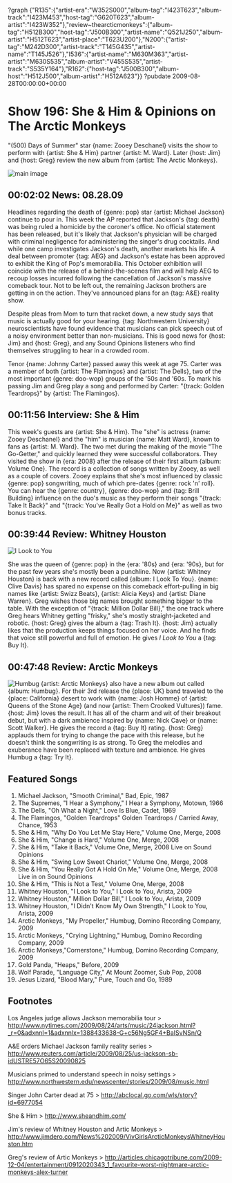 ?graph {"R135":{"artist-era":"W352S000","album-tag":"I423T623","album-track":"I423M453","host-tag":"G620T623","album-artist":"I423W352"},"review~thearcticmonkeys":{"album-tag":"H512B300","host-tag":"J500B300","artist-name":"Q521J250","album-artist":"H512T623","artist-place":"T623U200"},"N200":{"artist-tag":"M242D300","artist-track":"T145G435","artist-name":"T145J526"},"I536":{"artist-name":"M630M363","artist-artist":"M630S535","album-artist":"V455S535","artist-track":"S535Y164"},"R162":{"host-tag":"J500B300","album-host":"H512J500","album-artist":"H512A623"}}
?pubdate 2009-08-28T00:00:00+00:00

# Show 196: She & Him & Opinions on The Arctic Monkeys
"(500) Days of Summer" star {name: Zooey Deschanel} visits the show to perform with {artist: She & Him} partner {artist: M. Ward}. Later {host: Jim} and {host: Greg} review the new album from {artist: The Arctic Monkeys}.

![main image](http://static.soundopinions.org/images/sheandhim.jpg)

## 00:02:02 News: 08.28.09
Headlines regarding the death of {genre: pop} star {artist: Michael Jackson} continue to pour in. This week the AP reported that Jackson's {tag: death} was being ruled a homicide by the coroner's office. No official statement has been released, but it's likely that Jackson's physician will be charged with criminal negligence for administering the singer's drug cocktails. And while one camp investigates Jackson's death, another markets his life. A deal between promoter {tag: AEG} and Jackson's estate has been approved to exhibit the King of Pop's memorabilia. This October exhibition will coincide with the release of a behind-the-scenes film and will help AEG to recoup losses incurred following the cancellation of Jackson's massive comeback tour. Not to be left out, the remaining Jackson brothers are getting in on the action. They've announced plans for an {tag: A&E} reality show.

Despite pleas from Mom to turn that racket down, a new study says that music is actually good for your hearing. {tag: Northwestern University} neuroscientists have found evidence that musicians can pick speech out of a noisy environment better than non-musicians. This is good news for {host: Jim} and {host: Greg}, and any Sound Opinions listeners who find themselves struggling to hear in a crowded room.

Tenor {name: Johnny Carter} passed away this week at age 75. Carter was a member of both {artist: The Flamingos} and {artist: The Dells}, two of the most important {genre: doo-wop} groups of the '50s and '60s. To mark his passing Jim and Greg play a song and performed by Carter: "{track: Golden Teardrops}" by {artist: The Flamingos}.

## 00:11:56 Interview: She & Him
This week's guests are {artist: She & Him}. The "she" is actress {name: Zooey Deschanel} and the "him" is musician {name: Matt Ward}, known to fans as {artist: M. Ward}. The two met during the making of the movie "The Go-Getter," and quickly learned they were successful collaborators. They visited the show in {era: 2008} after the release of their first album {album: Volume One}. The record is a collection of songs written by Zooey, as well as a couple of covers. Zooey explains that she's most influenced by classic {genre: pop} songwriting, much of which pre-dates {genre: rock 'n' roll}. You can hear the {genre: country}, {genre: doo-wop} and {tag: Brill Building} influence on the duo's music as they perform their songs "{track: Take It Back}" and "{track: You've Really Got a Hold on Me}" as well as two bonus tracks.

## 00:39:44 Review: Whitney Houston
![I Look to You](http://is2.mzstatic.com/image/thumb/Music5/v4/ff/18/17/ff1817d2-c7d4-055d-ca61-1765f1ca97b5/source/600x600bb.jpg "13952/328256728")

She was the queen of {genre: pop} in the {era: '80s} and {era: '90s}, but for the past few years she's mostly been a punchline. Now {artist: Whitney Houston} is back with a new record called {album: I Look To You}. {name: Clive Davis} has spared no expense on this comeback effort-pulling in big names like {artist: Swizz Beats}, {artist: Alicia Keys} and {artist: Diane Warren}. Greg wishes those big names brought something bigger to the table. With the exception of "{track: Million Dollar Bill}," the one track where Greg hears Whitney getting "frisky," she's mostly straight-jacketed and robotic. {host: Greg} gives the album a {tag: Trash It}. {host: Jim} actually likes that the production keeps things focused on her voice. And he finds that voice still powerful and full of emotion. He gives *I Look to You* a {tag: Buy It}.

## 00:47:48 Review: Arctic Monkeys
![Humbug](http://is4.mzstatic.com/image/thumb/Music/v4/80/82/c0/8082c0d5-6168-72b4-6a4b-38a4c7758d37/source/600x600bb.jpg "62820413/335649043")
{artist: Arctic Monkeys} also have a new album out called {album: Humbug}. For their 3rd release the {place: UK} band traveled to the {place: California} desert to work with {name: Josh Homme} of {artist: Queens of the Stone Age} (and now {artist: Them Crooked Vultures}) fame. {host: Jim} loves the result. It has all of the charm and wit of their breakout debut, but with a dark ambience inspired by {name: Nick Cave} or {name: Scott Walker}. He gives the record a {tag: Buy It} rating. {host: Greg} applauds them for trying to change the pace with this release, but he doesn't think the songwriting is as strong. To Greg the melodies and exuberance have been replaced with texture and ambience. He gives Humbug a {tag: Try It}.

## Featured Songs
1. Michael Jackson, "Smooth Criminal," Bad, Epic, 1987
2. The Supremes, "I Hear a Symphony," I Hear a Symphony, Motown, 1966
3. The Dells, "Oh What a Night," Love Is Blue, Cadet, 1969
4. The Flamingos, "Golden Teardrops" Golden Teardrops / Carried Away, Chance, 1953
5. She & Him, "Why Do You Let Me Stay Here," Volume One, Merge, 2008
6. She & Him, "Change is Hard," Volume One, Merge, 2008
7. She & Him, "Take it Back," Volume One, Merge, 2008 Live on Sound Opinions
8. She & Him, "Swing Low Sweet Chariot," Volume One, Merge, 2008
9. She & Him, "You Really Got A Hold On Me," Volume One, Merge, 2008 Live in on Sound Opinions
10. She & Him, "This is Not a Test," Volume One, Merge, 2008
11. Whitney Houston, "I Look to You," I Look to You, Arista, 2009
12. Whitney Houston," Million Dollar Bill," I Look to You, Arista, 2009
13. Whitney Houston, "I Didn't Know My Own Strength," I Look to You, Arista, 2009
14. Arctic Monkeys, "My Propeller," Humbug, Domino Recording Company, 2009
15. Arctic Monkeys, "Crying Lightning," Humbug, Domino Recording Company, 2009
16. Arctic Monkeys,"Cornerstone," Humbug, Domino Recording Company, 2009
17. Gold Panda, "Heaps," Before, 2009
18. Wolf Parade, "Language City," At Mount Zoomer, Sub Pop, 2008
19. Jesus Lizard, "Blood Mary," Pure, Touch and Go, 1989

## Footnotes

Los Angeles judge allows Jackson memorabilia tour > http://www.nytimes.com/2009/08/24/arts/music/24jackson.html?_r=0&adxnnl=1&adxnnlx=1388433638-G+c56Ng5GF4+BaISvNSn/Q

A&E orders Michael Jackson family reality series > http://www.reuters.com/article/2009/08/25/us-jackson-sb-idUSTRE57O65S20090825

Musicians primed to understand speech in noisy settings > http://www.northwestern.edu/newscenter/stories/2009/08/music.html

Singer John Carter dead at 75 > http://abclocal.go.com/wls/story?id=6977054

She & Him  > http://www.sheandhim.com/

Jim's review of Whitney Houston and Artic Monkeys > http://www.jimdero.com/News%202009/VivGirlsArcticMonkeysWhitneyHouston.htm

Greg's review of Artic Monkeys > http://articles.chicagotribune.com/2009-12-04/entertainment/0912020343_1_favourite-worst-nightmare-arctic-monkeys-alex-turner
